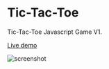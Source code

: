 # Tic-Tac-Toe

Tic-Tac-Toe Javascript Game V1.

[Live demo](https://adorable-kringle-ea5346.netlify.app/)

![screenshot](https://i.ibb.co/QH57SqX/tictactoe.png)
